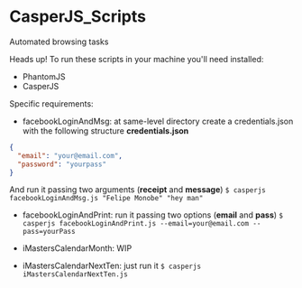 # CasperJS_Scripts
Automated browsing tasks

Heads up!
To run these scripts in your machine you'll need installed:
- PhantomJS
- CasperJS

Specific requirements:
- facebookLoginAndMsg: at same-level directory create a credentials.json with the following structure
**credentials.json**
```json
{
  "email": "your@email.com",
  "password": "yourpass"
}
```
And run it passing two arguments (**receipt** and **message**)
`$ casperjs facebookLoginAndMsg.js "Felipe Monobe" "hey man"`

- facebookLoginAndPrint: run it passing two options (**email** and **pass**)
`$ casperjs facebookLoginAndPrint.js --email=your@email.com --pass=yourPass`

- iMastersCalendarMonth: WIP

- iMastersCalendarNextTen: just run it
`$ casperjs iMastersCalendarNextTen.js`
